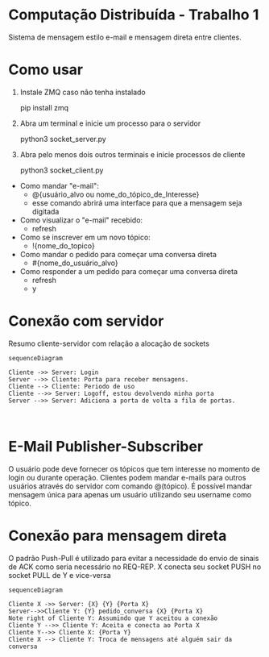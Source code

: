 # Computação Distribuída - Trabalho 1

Sistema de mensagem estilo e-mail e mensagem direta entre clientes.

# Como usar
1) Instale ZMQ caso não tenha instalado

    pip install zmq

2) Abra um terminal e inicie um processo para o servidor

    python3 socket_server.py
3) Abra pelo menos dois outros terminais e inicie processos de cliente

    python3 socket_client.py

 - Como mandar "e-mail":
	 - @{usuário_alvo ou nome_do_tópico_de_Interesse}
	 - esse comando abrirá uma interface para que a mensagem seja digitada
- Como visualizar o "e-mail" recebido:
	- refresh
- Como se inscrever em um novo tópico:
	- !{nome_do_topico}
- Como mandar o pedido para começar uma conversa direta
	- #{nome_do_usuário_alvo}
- Como responder a um pedido para começar uma conversa direta
	- refresh
	- y
     

# Conexão com servidor

Resumo cliente-servidor com relação a alocação de sockets
```mermaid
sequenceDiagram

Cliente ->> Server: Login
Server -->> Cliente: Porta para receber mensagens.
Cliente --> Cliente: Periodo de uso
Cliente -->> Server: Logoff, estou devolvendo minha porta
Server -->> Server: Adiciona a porta de volta a fila de portas.



```
# E-Mail Publisher-Subscriber
O usuário pode deve fornecer os tópicos que tem interesse no momento de login ou durante operação. Clientes podem mandar e-mails para outros usuários através do servidor com comando @(tópico). É possível mandar mensagem única para apenas um usuário utilizando seu username como tópico.


# Conexão para mensagem direta
O padrão Push-Pull é utilizado para evitar a necessidade do envio de sinais de ACK como seria necessário no REQ-REP. X conecta seu socket PUSH no socket PULL de Y e vice-versa

```mermaid
sequenceDiagram

Cliente X ->> Server: {X} {Y} {Porta X}
Server-->>Cliente Y: {Y} pedido_conversa {X} {Porta X}
Note right of Cliente Y: Assumindo que Y aceitou a conexão
Cliente Y -->> Cliente Y: Aceita e conecta ao Porta X
Cliente Y-->> Cliente X: {Porta Y}
Cliente X --> Cliente Y: Troca de mensagens até alguém sair da conversa

